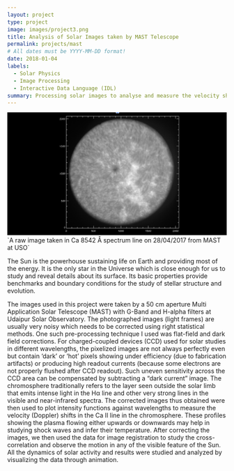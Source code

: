 ```yaml
---
layout: project
type: project
image: images/project3.png
title: Analysis of Solar Images taken by MAST Telescope
permalink: projects/mast
# All dates must be YYYY-MM-DD format!
date: 2018-01-04
labels:
  - Solar Physics
  - Image Processing
  - Interactive Data Language (IDL)
summary: Processing solar images to analyse and measure the velocity shifts in Calcium lines in chromosphere.
---
```


<img class="ui medium right floated rounded image" src="../images/project3.png">
`A raw image taken in Ca 8542 Å spectrum line on 28/04/2017 from MAST at USO`


The Sun is the powerhouse sustaining life on Earth and providing most of the energy. It is the only star in the Universe which is close enough for us to study and reveal details about its surface. Its basic properties provide benchmarks and boundary conditions for the study of stellar structure and evolution. 

The images used in this project were taken by a 50 cm aperture Multi Application Solar Telescope (MAST) with G-Band and H-alpha filters at Udaipur Solar Observatory. The photographed images (light frames) are usually very noisy which needs to be corrected using right statistical methods. One such pre-processing technique I used was flat-field and dark field corrections. For charged-coupled devices (CCD) used for solar studies in different wavelengths, the pixelized images are not always perfectly even but contain ‘dark’ or ‘hot’ pixels showing under efficiency (due to fabrication artifacts) or producing high readout currents (because some electrons are not properly flushed after CCD readout). Such uneven sensitivity across the CCD area can be compensated by subtracting a “dark current” image.
The chromosphere traditionally refers to the layer seen outside the solar limb that emits intense light in the Hα line and other very strong lines in the visible and near-infrared spectra. The corrected images thus obtained were then used to plot intensity functions against wavelengths to measure the velocity (Doppler) shifts in the Ca II line in the chromosphere. These profiles showing the plasma flowing either upwards or downwards may help in studying shock waves and infer their temperature. After correcting the images, we then used the data for image registration to study the cross-correlation and observe the motion in any of the visible feature of the Sun. 
All the dynamics of solar activity and results were studied and analyzed by visualizing the data through animation. 


